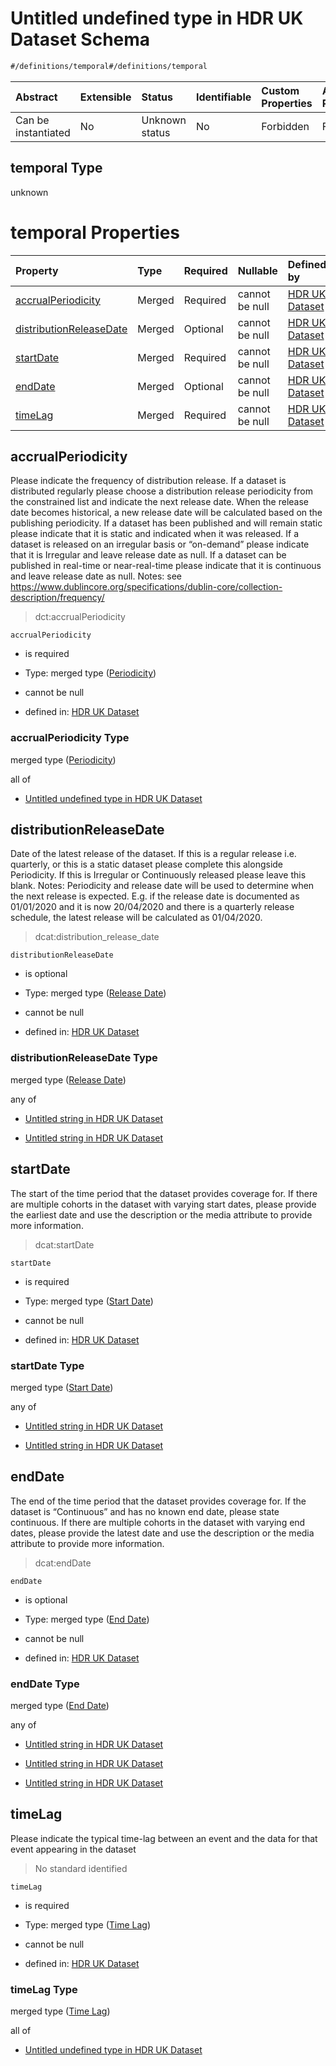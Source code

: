 # Untitled undefined type in HDR UK Dataset Schema

```txt
#/definitions/temporal#/definitions/temporal
```



| Abstract            | Extensible | Status         | Identifiable | Custom Properties | Additional Properties | Access Restrictions | Defined In                                                                                        |
| :------------------ | :--------- | :------------- | :----------- | :---------------- | :-------------------- | :------------------ | :------------------------------------------------------------------------------------------------ |
| Can be instantiated | No         | Unknown status | No           | Forbidden         | Forbidden             | none                | [dataset.schema.json*](../../../schema/dataset/latest/dataset.schema.json "open original schema") |

## temporal Type

unknown

# temporal Properties

| Property                                            | Type   | Required | Nullable       | Defined by                                                                                                                                                                                    |
| :-------------------------------------------------- | :----- | :------- | :------------- | :-------------------------------------------------------------------------------------------------------------------------------------------------------------------------------------------- |
| [accrualPeriodicity](#accrualperiodicity)           | Merged | Required | cannot be null | [HDR UK Dataset](dataset-definitions-temporal-properties-periodicity.md "#/properties/provenance/temporal/accrualPeriodicity#/definitions/temporal/properties/accrualPeriodicity")            |
| [distributionReleaseDate](#distributionreleasedate) | Merged | Optional | cannot be null | [HDR UK Dataset](dataset-definitions-temporal-properties-release-date.md "#/properties/provenance/temporal/distributionReleaseDate#/definitions/temporal/properties/distributionReleaseDate") |
| [startDate](#startdate)                             | Merged | Required | cannot be null | [HDR UK Dataset](dataset-definitions-temporal-properties-start-date.md "#/properties/provenance/temporal/startDate#/definitions/temporal/properties/startDate")                               |
| [endDate](#enddate)                                 | Merged | Optional | cannot be null | [HDR UK Dataset](dataset-definitions-temporal-properties-end-date.md "#/properties/provenance/temporal/endDate#/definitions/temporal/properties/endDate")                                     |
| [timeLag](#timelag)                                 | Merged | Required | cannot be null | [HDR UK Dataset](dataset-definitions-temporal-properties-time-lag.md "#/properties/provenance/temporal/timeLag#/definitions/temporal/properties/timeLag")                                     |

## accrualPeriodicity

Please indicate the frequency of distribution release. If a dataset is distributed regularly please choose a distribution release periodicity from the constrained list and indicate the next release date. When the release date becomes historical, a new release date will be calculated based on the publishing periodicity. If a dataset has been published and will remain static please indicate that it is static and indicated when it was released. If a dataset is released on an irregular basis or “on-demand” please indicate that it is Irregular and leave release date as null. If a dataset can be published in real-time or near-real-time please indicate that it is continuous and leave release date as null. Notes: see <https://www.dublincore.org/specifications/dublin-core/collection-description/frequency/>

> dct:accrualPeriodicity

`accrualPeriodicity`

*   is required

*   Type: merged type ([Periodicity](dataset-definitions-temporal-properties-periodicity.md))

*   cannot be null

*   defined in: [HDR UK Dataset](dataset-definitions-temporal-properties-periodicity.md "#/properties/provenance/temporal/accrualPeriodicity#/definitions/temporal/properties/accrualPeriodicity")

### accrualPeriodicity Type

merged type ([Periodicity](dataset-definitions-temporal-properties-periodicity.md))

all of

*   [Untitled undefined type in HDR UK Dataset](dataset-definitions-temporal-properties-periodicity-allof-0.md "check type definition")

## distributionReleaseDate

Date of the latest release of the dataset. If this is a regular release i.e. quarterly, or this is a static dataset please complete this alongside Periodicity. If this is Irregular or Continuously released please leave this blank. Notes: Periodicity and release date will be used to determine when the next release is expected. E.g. if the release date is documented as 01/01/2020 and it is now 20/04/2020 and there is a quarterly release schedule, the latest release will be calculated as 01/04/2020.

> dcat:distribution_release_date

`distributionReleaseDate`

*   is optional

*   Type: merged type ([Release Date](dataset-definitions-temporal-properties-release-date.md))

*   cannot be null

*   defined in: [HDR UK Dataset](dataset-definitions-temporal-properties-release-date.md "#/properties/provenance/temporal/distributionReleaseDate#/definitions/temporal/properties/distributionReleaseDate")

### distributionReleaseDate Type

merged type ([Release Date](dataset-definitions-temporal-properties-release-date.md))

any of

*   [Untitled string in HDR UK Dataset](dataset-definitions-temporal-properties-release-date-anyof-0.md "check type definition")

*   [Untitled string in HDR UK Dataset](dataset-definitions-temporal-properties-release-date-anyof-1.md "check type definition")

## startDate

The start of the time period that the dataset provides coverage for. If there are multiple cohorts in the dataset with varying start dates, please provide the earliest date and use the description or the media attribute to provide more information.

> dcat:startDate

`startDate`

*   is required

*   Type: merged type ([Start Date](dataset-definitions-temporal-properties-start-date.md))

*   cannot be null

*   defined in: [HDR UK Dataset](dataset-definitions-temporal-properties-start-date.md "#/properties/provenance/temporal/startDate#/definitions/temporal/properties/startDate")

### startDate Type

merged type ([Start Date](dataset-definitions-temporal-properties-start-date.md))

any of

*   [Untitled string in HDR UK Dataset](dataset-definitions-temporal-properties-start-date-anyof-0.md "check type definition")

*   [Untitled string in HDR UK Dataset](dataset-definitions-temporal-properties-start-date-anyof-1.md "check type definition")

## endDate

The end of the time period that the dataset provides coverage for. If the dataset is “Continuous” and has no known end date, please state continuous. If there are multiple cohorts in the dataset with varying end dates, please provide the latest date and use the description or the media attribute to provide more information.

> dcat:endDate

`endDate`

*   is optional

*   Type: merged type ([End Date](dataset-definitions-temporal-properties-end-date.md))

*   cannot be null

*   defined in: [HDR UK Dataset](dataset-definitions-temporal-properties-end-date.md "#/properties/provenance/temporal/endDate#/definitions/temporal/properties/endDate")

### endDate Type

merged type ([End Date](dataset-definitions-temporal-properties-end-date.md))

any of

*   [Untitled string in HDR UK Dataset](dataset-definitions-temporal-properties-end-date-anyof-0.md "check type definition")

*   [Untitled string in HDR UK Dataset](dataset-definitions-temporal-properties-end-date-anyof-1.md "check type definition")

*   [Untitled string in HDR UK Dataset](dataset-definitions-temporal-properties-end-date-anyof-2.md "check type definition")

## timeLag

Please indicate the typical time-lag between an event and the data for that event appearing in the dataset

> No standard identified

`timeLag`

*   is required

*   Type: merged type ([Time Lag](dataset-definitions-temporal-properties-time-lag.md))

*   cannot be null

*   defined in: [HDR UK Dataset](dataset-definitions-temporal-properties-time-lag.md "#/properties/provenance/temporal/timeLag#/definitions/temporal/properties/timeLag")

### timeLag Type

merged type ([Time Lag](dataset-definitions-temporal-properties-time-lag.md))

all of

*   [Untitled undefined type in HDR UK Dataset](dataset-definitions-temporal-properties-time-lag-allof-0.md "check type definition")

